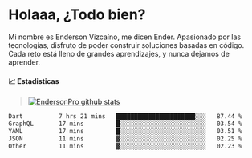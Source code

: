 
# Holaaa, ¿Todo bien?

Mi nombre es Enderson Vizcaíno, me dicen Ender. Apasionado por las tecnologías, disfruto de poder construir soluciones basadas en código. Cada reto está lleno de grandes aprendizajes, y nunca dejamos de aprender. 

#### :chart_with_upwards_trend: Estadisticas
> [![EndersonPro github stats](https://github-readme-stats.vercel.app/api?username=endersonpro&theme=vue-dark&show_icons=true)](https://github.com/anuraghazra/github-readme-stats) 


<!--START_SECTION:waka-->

```txt
Dart          7 hrs 21 mins   ██████████████████████░░░   87.44 %
GraphQL       17 mins         █░░░░░░░░░░░░░░░░░░░░░░░░   03.54 %
YAML          17 mins         █░░░░░░░░░░░░░░░░░░░░░░░░   03.51 %
JSON          11 mins         ▓░░░░░░░░░░░░░░░░░░░░░░░░   02.25 %
Other         11 mins         ▓░░░░░░░░░░░░░░░░░░░░░░░░   02.23 %
```

<!--END_SECTION:waka-->

[website]: https://endersonpro.github.io/portfolio/
[twitter]: https://twitter.com/endersonj_
[youtube]: https://youtube.com/ByEnderson
[instagram]: https://instagram.com/endersonvizc
[linkedin]: https://www.linkedin.com/in/enderson-vizcaino-2aa927175/
